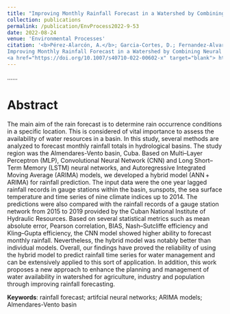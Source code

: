 ```yaml
---
title: "Improving Monthly Rainfall Forecast in a Watershed by Combining Neural Networks and Autoregressive Models"
collection: publications
permalink: /publication/EnvProcess2022-9-53
date: 2022-08-24
venue: 'Environmental Processes'
citation: '<b>Pérez-Alarcón, A.</b>; Garcia-Cortes, D.; Fernandez-Alvarez, J.C.; Martínez-González, Y. (2022).
Improving Monthly Rainfall Forecast in a Watershed by Combining Neural Networks and Autoregressive Models. <i>Environmental Processes</i>, 9, 53,
<a href="https://doi.org/10.1007/s40710-022-00602-x" target="blank"> https://doi.org/10.1007/s40710-022-00602-x </a>'
---
```

......  

# Abstract

The main aim of the rain forecast is to determine rain occurrence conditions in a specific location. This is considered of vital importance 
to assess the availability of water resources in a basin. In this study, several methods are analyzed to forecast monthly rainfall totals in
hydrological basins. The study region was the Almendares-Vento basin, Cuba. Based on Multi–Layer Perceptron (MLP), Convolutional Neural Network
(CNN) and Long Short–Term Memory (LSTM) neural networks, and Autoregressive Integrated Moving Average (ARIMA) models, we developed a hybrid model
(ANN + ARIMA) for rainfall prediction. The input data were the one year lagged rainfall records in gauge stations within the basin, sunspots, the
sea surface temperature and time series of nine climate indices up to 2014. The predictions were also compared with the rainfall records of a gauge 
station network from 2015 to 2019 provided by the Cuban National Institute of Hydraulic Resources. Based on several statistical metrics such as mean
absolute error, Pearson correlation, BIAS, Nash–Sutcliffe efficiency and Kling–Gupta efficiency, the CNN model showed higher ability to forecast 
monthly rainfall. Nevertheless, the hybrid model was notably better than individual models. Overall, our findings have proved the reliability of 
using the hybrid model to predict rainfall time series for water management and can be extensively applied to this sort of application. In addition,
this work proposes a new approach to enhance the planning and management of water availability in watershed for agriculture, industry and population 
through improving rainfall forecasting.




<b>Keywords</b>: rainfall forecast; artifcial neural networks; ARIMA models; Almendares-Vento basin
